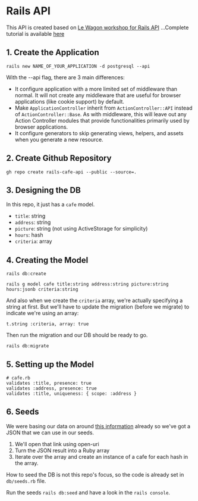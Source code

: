 # Rails API

This API is created based on [Le Wagon workshop for Rails API](https://github.com/dmbf29/rails-api-tutorial/tree/master?tab=readme-ov-file)
...Complete tutorial is available [here](https://slides.trouni.com/?src=https://raw.githubusercontent.com/dmbf29/rails-api-tutorial/master/README.md#/)

## 1. Create the Application
```
rails new NAME_OF_YOUR_APPLICATION -d postgresql --api
```

With the --api flag, there are 3 main differences:
* It configure application with a more limited set of middleware than normal. It will not create any middleware that are useful for browser applications (like cookie support) by default.
* Make ```ApplicationController``` inherit from ```ActionController::API``` instead of ```ActionController::Base```. As with middleware, this will leave out any Action Controller modules that provide functionalities primarily used by browser applications.
* It configure generators to skip generating views, helpers, and assets when you generate a new resource.


## 2. Create Github Repository
```gh repo create rails-cafe-api --public --source=.```

## 3. Designing the DB
In this repo, it just has a ```cafe``` model.

* ```title```: string
* ```address```: string
* ```picture```: string (not using ActiveStorage for simplicity)
* ```hours```: hash
* ```criteria```: array

## 4. Creating the Model
```
rails db:create
```

```
rails g model cafe title:string address:string picture:string hours:jsonb criteria:string
```

And also when we create the ```criteria``` array, we're actually specifying a string at first. But we'll have to update the migration (before we migrate) to indicate we're using an array:
```
t.string :criteria, array: true
```

Then run the migration and our DB should be ready to go.
```
rails db:migrate
```

## 5. Setting up the Model
```
# cafe.rb
validates :title, presence: true
validates :address, presence: true
validates :title, uniqueness: { scope: :address }
```

## 6. Seeds
We were basing our data on around [this information](https://gist.github.com/yannklein/5d8f9acb1c22549a4ede848712ed651a) already so we've got a JSON that we can use in our seeds.
1. We'll open that link using open-uri
2. Turn the JSON result into a Ruby array
3. Iterate over the array and create an instance of a cafe for each hash in the array.

How to seed the DB is not this repo's focus, so the code is already set in ```db/seeds.rb``` file.

Run the seeds ```rails db:seed``` and have a look in the ```rails console```.




